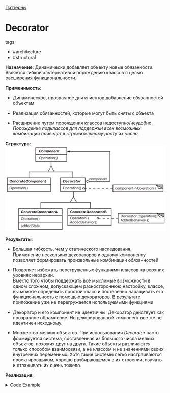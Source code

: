 [Паттерны](../../Patterns.md)

# Decorator

tags:

- #architecture
- #structural

**Назначение**: Динамически добавляет объекту новые обязанности. Является гибкой альтернативой порождению классов с целью расширения функциональности.

**Применимость**:

- Динамическое, прозрачное для клиентов добавление обязанностей объектам

- Реализация обязанностей, которые могут быть сняты с объекта

- Расширение путем порождения классов недоступно/неудобно.  
  _Порождение подклассов для поддержки всех возможных комбинаций приведет к стремительному росту их числа._

**Структура**:
<img src="./Decorator.png" alt="Decorator Structure">

**Результаты**:

- Бо́льшая гибкость, чем у статического наследования.  
  Применение нескольких декораторов к одному компоненту позволяет формировать произвольные комбинации обязанностей

- Позволяет избежать перегруженных функциями классов на верхних уровнях иерархии.  
  Вместо того чтобы поддержать все мыслимые возможности в одном сложном, допускающем разностороннюю настройку, классе, вы можете определить простой класс и постепенно наращивать его функциональность с помощью декораторов. В результате приложение уже не перегружается используемыми функциями.

- Декоратор и его компонент не идентичны. Декоратор действует как прозрачное обрамление. Но декорированный компонент все же не идентичен исходному.

- Множество мелких объектов. При использовании _Decorator_ часто формируется система, составленная из большого числа мелких объектов, похожих друг на друга. Такие объекты различаются только способом взаимосвязи, а не классом и не значениями своих внутренних переменных. Хотя такие системы легко настраиваются проектировщиком, хорошо разбирающемся в их строении, изучать и отлаживать их очень тяжело.

**Реализация**:

<details>
<summary>Code Example</summary>

```js
class VisualComponent {
	constructor() {}
	draw() {}
	resize() {}
	// ...
}

class Decorator extends VisualComponent {
	constructor(component) {
		super();
		this.component = component;
	}

	draw() {
		this.component.draw();
	}
	resize() {
		this.component.resize();
	}
}

class BorderedDecorator extends Decorator {
	constructor(component, width) {
		super(component);
		this.width = width;
	}

	drawBorder(width) {}

	draw() {
		this.component.draw();
		this.drawBorder(this.width);
	}
}

class ScrollDecorator extends Decorator {}
class DropShadowDecorator extends Decorator {}

// Usage (Compose)

class Window {
	// ...
	setContents(component) {}
	// ...
}
class TextView extends VisualComponent {
	constructor() {
		super();
	}
}

const window = new Window();
const textView = new TextView();

// default
window.setContents(textView);

// with Scroll and Border
window.setContents(new BorderedDecorator(new ScrollDecorator(textView), 1));
```

</details>
